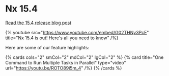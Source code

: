 # Nx 15.4

[Read the 15.4 release blog post](/blog/nx-15-4-vite-4-support-a-new-nx-watch-command-and-more)

{% youtube
src="https://www.youtube.com/embed/G02THNy3PcE"
title="Nx 15.4 is out! Here&#39;s all you need to know"
/%}

Here are some of our feature highlights:

{% cards cols="2" smCol="2" mdCol="2" lgCol="2" %}
{% card title="One Command to Run Multiple Tasks in Parallel"  type="video" url="https://youtu.be/ROTO89i5m_4" /%}
{% /cards %}
